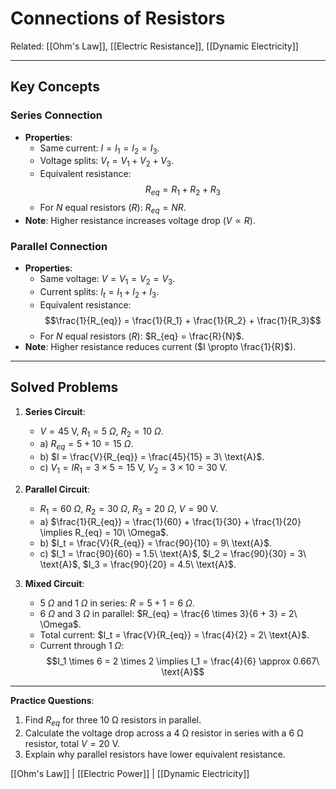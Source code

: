 # Connections of Resistors  
Related: [[Ohm's Law]], [[Electric Resistance]], [[Dynamic Electricity]]  

---

## Key Concepts  
### Series Connection  
- **Properties**:  
  - Same current: $I = I_1 = I_2 = I_3$.  
  - Voltage splits: $V_t = V_1 + V_2 + V_3$.  
  - Equivalent resistance:  
    $$R_{eq} = R_1 + R_2 + R_3$$  
  - For $N$ equal resistors ($R$): $R_{eq} = N R$.  
- **Note**: Higher resistance increases voltage drop ($V \propto R$).  

### Parallel Connection  
- **Properties**:  
  - Same voltage: $V = V_1 = V_2 = V_3$.  
  - Current splits: $I_t = I_1 + I_2 + I_3$.  
  - Equivalent resistance:  
    $$\frac{1}{R_{eq}} = \frac{1}{R_1} + \frac{1}{R_2} + \frac{1}{R_3}$$  
  - For $N$ equal resistors ($R$): $R_{eq} = \frac{R}{N}$.  
- **Note**: Higher resistance reduces current ($I \propto \frac{1}{R}$).  

---

## Solved Problems  
1. **Series Circuit**:  
   - $V = 45\ \text{V}$, $R_1 = 5\ \Omega$, $R_2 = 10\ \Omega$.  
   - a) $R_{eq} = 5 + 10 = 15\ \Omega$.  
   - b) $I = \frac{V}{R_{eq}} = \frac{45}{15} = 3\ \text{A}$.  
   - c) $V_1 = I R_1 = 3 \times 5 = 15\ \text{V}$, $V_2 = 3 \times 10 = 30\ \text{V}$.  

2. **Parallel Circuit**:  
   - $R_1 = 60\ \Omega$, $R_2 = 30\ \Omega$, $R_3 = 20\ \Omega$, $V = 90\ \text{V}$.  
   - a) $\frac{1}{R_{eq}} = \frac{1}{60} + \frac{1}{30} + \frac{1}{20} \implies R_{eq} = 10\ \Omega$.  
   - b) $I_t = \frac{V}{R_{eq}} = \frac{90}{10} = 9\ \text{A}$.  
   - c) $I_1 = \frac{90}{60} = 1.5\ \text{A}$, $I_2 = \frac{90}{30} = 3\ \text{A}$, $I_3 = \frac{90}{20} = 4.5\ \text{A}$.  

3. **Mixed Circuit**:  
   - $5\ \Omega$ and $1\ \Omega$ in series: $R = 5 + 1 = 6\ \Omega$.  
   - $6\ \Omega$ and $3\ \Omega$ in parallel: $R_{eq} = \frac{6 \times 3}{6 + 3} = 2\ \Omega$.  
   - Total current: $I_t = \frac{V}{R_{eq}} = \frac{4}{2} = 2\ \text{A}$.  
   - Current through $1\ \Omega$:  
     $$I_1 \times 6 = 2 \times 2 \implies I_1 = \frac{4}{6} \approx 0.667\ \text{A}$$  

---

**Practice Questions**:  
1. Find $R_{eq}$ for three 10 Ω resistors in parallel.  
2. Calculate the voltage drop across a 4 Ω resistor in series with a 6 Ω resistor, total $V = 20\ \text{V}$.  
3. Explain why parallel resistors have lower equivalent resistance.  

[[Ohm's Law]] | [[Electric Power]] | [[Dynamic Electricity]]